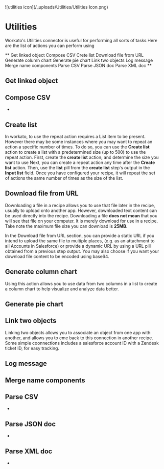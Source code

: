 ![utilities icon](/_uploads/Utilities/Utilities Icon.png)
# Utilities 
Workato's Utilities connector is useful for performing all sorts of tasks
Here are the list of actions you can perform using 

** Get linked object
Compose CSV
Crete list
Download file from URL
Generate column chart
Generate pie chart
Link two objects
Log message
Merge name components
Parse CSV
Parse JSON doc
Parse XML doc **

Get linked object
-

## Compose CSV
-
## Create list
In workato, to use the repeat action requires a List item to be present. However there may be some instances where you may want to repeat an action a specific number of times. To do so, you can use the  **Create list** action to create a list with a predetermined size (up to 500) to use the repeat action. 
First, create the **create list** action, and determine the size you want to use 
Next, you can create a repeat action any time after the **Create list** action. Then, use the **list** pill from the **create list** step's output in the **Input list** field. Once you have configured your recipe, it will repeat the set of actions the same number of times as the size of the list.


## Download file from URL

Downloading a file in a recipe allows you to use that file later in the recipe, usually to upload onto another app. However, downloaded text content can be used directly into the recipe. Downloading a file **does not mean** that you will see that file on your computer. It is merely download for use in a recipe. Take note the maximum file size you can download is **25MB**. 

In the Download file from URL section, you can provide a static URL if you intend to upload the same file to multiple places, (e.g. as an attachment to all Accounts in Salesforce) or provide a dynamic URL by using a URL pill obtained from a previous step output. You may also choose if you want your download file content to be encoded using base64. 

## Generate column chart 
Using this action allows you to use data from two columns in a list to create a column chart to help visualize and analyze data better. 
## Generate pie chart

## Link two objects
Linking two objects allows you to associate an object from one app with another, and allows you to cme back to this connection in another recipe. Some simple coonnections includes a salesforce account ID with a Zendesk ticket ID, for easy tracking.
## Log message 

## Merge name components

## Parse CSV
-

## Parse JSON doc
-

## Parse XML doc
-
